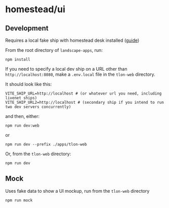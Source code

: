 # homestead/ui

## Development

Requires a local fake ship with homestead desk installed ([guide](./DEVELOPMENT.md))

From the root directory of `landscape-apps`, run:

```
npm install
```

If you need to specify a local dev ship on a URL other than `http://localhost:8080`, make a `.env.local` file in the `tlon-web` directory.

It should look like this:

```
VITE_SHIP_URL=http://localhost # (or whatever url you need, including livenet ships)
VITE_SHIP_URL2=http://localhost # (secondary ship if you intend to run two dev servers concurrently)
```

and then, either:

```
npm run dev:web
```

or
```
npm run dev --prefix ./apps/tlon-web
```

Or, from the `tlon-web` directory:

```
npm run dev
```

## Mock

Uses fake data to show a UI mockup, run from the `tlon-web` directory

```
npm run mock
```
